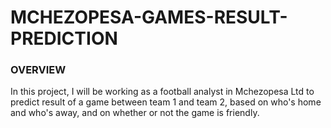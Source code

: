 # MCHEZOPESA-GAMES-RESULT-PREDICTION

### OVERVIEW
In this project, I will be working as a football analyst in Mchezopesa Ltd to predict result of a game between team 1 and team 2, based on who's home and who's away, and on whether or not the game is friendly.

